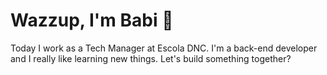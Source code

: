 
# Wazzup, I'm Babi 👋

Today I work as a Tech Manager at Escola DNC. I'm a back-end developer and I really like learning new things. Let's build something together?
